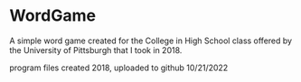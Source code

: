 # WordGame

A simple word game created for the College in High School class offered by the University of Pittsburgh that I took in 2018.

program files created 2018, uploaded to github 10/21/2022
